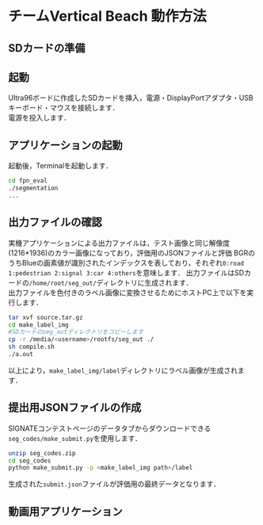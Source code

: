# チームVertical Beach 動作方法

## SDカードの準備 

## 起動
Ultra96ボードに作成したSDカードを挿入，電源・DisplayPortアダプタ・USBキーボード・マウスを接続します．  
電源を投入します．

## アプリケーションの起動
起動後，Terminalを起動します．  
```bash
cd fpn_eval
./segmentation
...
```

## 出力ファイルの確認
実機アプリケーションによる出力ファイルは，テスト画像と同じ解像度(1216*1936)のカラー画像になっており，評価用のJSONファイルと評価
BGRのうちBlueの画素値が識別されたインデックスを表しており，それぞれ`0:road 1:pedestrian 2:signal 3:car 4:others`を意味します．
出力ファイルはSDカードの`/home/root/seg_out/`ディレクトリに生成されます．  
出力ファイルを色付きのラベル画像に変換させるためにホストPC上で以下を実行します．  
```bash
tar xvf source.tar.gz
cd make_label_img
#SDカードのseg_outディレクトリをコピーします
cp -r /media/<username>/rootfs/seg_out ./
sh compile.sh
./a.out
```
以上により，`make_label_img/label`ディレクトリにラベル画像が生成されます．

## 提出用JSONファイルの作成
SIGNATEコンテストページのデータタブからダウンロードできる`seg_codes/make_submit.py`を使用します．
```bash
unzip seg_codes.zip
cd seg_codes
python make_submit.py -p <make_label_img path>/label
```
生成された`submit.json`ファイルが評価用の最終データとなります．

## 動画用アプリケーション
<!-- ここに動画のスクリーンショットを貼る -->